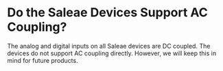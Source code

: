 # Do the Saleae Devices Support AC Coupling?

The analog and digital inputs on all Saleae devices are DC coupled. The devices do not support AC coupling directly. However, we will keep this in mind for future products.
